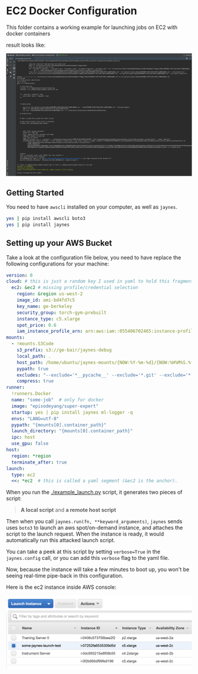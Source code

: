 # EC2 Docker Configuration

This folder contains a working example for launching jobs on EC2 with docker containers

result looks like:

![ec2 launch screenshot](../.gitbook/assets/ec2-launch-screenshot.png)

## Getting Started

You need to have `awscli` installed on your computer, as well as `jaynes`.

```bash
yes | pip install awscli boto3
yes | pip install jaynes
```

## Setting up your AWS Bucket

Take a look at the configuration file below, you need to have replace the following configurations for your machine:

```yaml
version: 0
cloud: # this is just a random key I used in yaml to hold this fragment.
  ec2: &ec2 # missing profile/credential selection
    region: &region us-west-2
    image_id: ami-bd4fd7c5
    key_name: ge-berkeley
    security_group: torch-gym-prebuilt
    instance_type: c5.xlarge
    spot_price: 0.6
    iam_instance_profile_arn: arn:aws:iam::055406702465:instance-profile/main
mounts:
  - !mounts.S3Code
    s3_prefix: s3://ge-bair/jaynes-debug
    local_path: .
    host_path: /home/ubuntu/jaynes-mounts/{NOW:%Y-%m-%d}/{NOW:%H%M%S.%f}
    pypath: true
    excludes: "--exclude='*__pycache__' --exclude='*.git' --exclude='*.idea' --exclude='*.egg-info' --exclude='*.pkl'"
    compress: true
runner:
  !runners.Docker
  name: "some-job"  # only for docker
  image: "episodeyang/super-expert"
  startup: yes | pip install jaynes ml-logger -q
  envs: "LANG=utf-8"
  pypath: "{mounts[0].container_path}"
  launch_directory: "{mounts[0].container_path}"
  ipc: host
  use_gpu: false
host:
  region: *region
  terminate_after: true
launch:
  type: ec2
  <<: *ec2  # this is called a yaml segment (&ec2 is the anchor).
```

When you run the [./example\_launch.py](https://github.com/geyang/practical-rl-at-scale/tree/885c3305a903870fbdd48d09444c038d5f02c605/02_ec2_docker_configuration/launch_entry.py) script, it generates two pieces of script:

> **A local script** and **a remote host script**

Then when you call `jaynes.run(fn, **keyword_arguments)`, `jaynes` sends uses `boto3` to launch an aws spot/on-demand instance, and attaches the script to the launch request. When the instance is ready, it would automatically run this attacked launch script.

You can take a peek at this script by setting `verbose=True` in the `jaynes.config` call, or you can add this `verbose` flag to the yaml file.

Now, because the instance will take a few minutes to boot up, you won't be seeing real-time pipe-back in this configuration.

Here is the ec2 instance inside AWS console:

![./figures/launched-ec2-screenshot.png](../.gitbook/assets/launched-ec2-screenshot.png)

